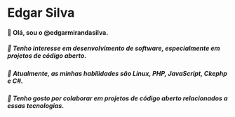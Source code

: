 
# Edgar Silva

#### 👋 Olá, sou o @edgarmirandasilva. 
##### 👀 Tenho interesse em desenvolvimento de software, especialmente em projetos de código aberto. 
##### 🌱 Atualmente, as minhas habilidades são Linux, PHP, JavaScript, Ckephp e C#. 
##### 💞️ Tenho gosto por colaborar em projetos de código aberto relacionados a essas tecnologias.
